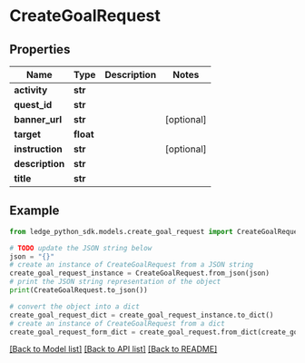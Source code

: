 # CreateGoalRequest


## Properties

Name | Type | Description | Notes
------------ | ------------- | ------------- | -------------
**activity** | **str** |  | 
**quest_id** | **str** |  | 
**banner_url** | **str** |  | [optional] 
**target** | **float** |  | 
**instruction** | **str** |  | [optional] 
**description** | **str** |  | 
**title** | **str** |  | 

## Example

```python
from ledge_python_sdk.models.create_goal_request import CreateGoalRequest

# TODO update the JSON string below
json = "{}"
# create an instance of CreateGoalRequest from a JSON string
create_goal_request_instance = CreateGoalRequest.from_json(json)
# print the JSON string representation of the object
print(CreateGoalRequest.to_json())

# convert the object into a dict
create_goal_request_dict = create_goal_request_instance.to_dict()
# create an instance of CreateGoalRequest from a dict
create_goal_request_form_dict = create_goal_request.from_dict(create_goal_request_dict)
```
[[Back to Model list]](../README.md#documentation-for-models) [[Back to API list]](../README.md#documentation-for-api-endpoints) [[Back to README]](../README.md)


